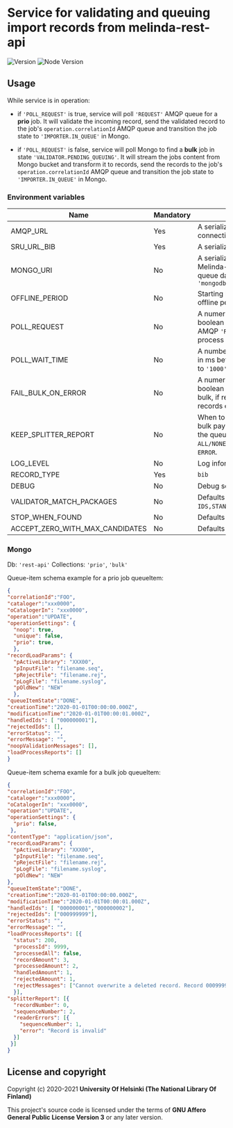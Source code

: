 # Service for validating and queuing import records from melinda-rest-api
![Version](https://img.shields.io/github/package-json/v/NatLibFi/melinda-rest-api-validator.svg)
![Node Version](https://img.shields.io/badge/dynamic/json.svg?url=https%3A%2F%2Fraw.githubusercontent.com%2FNatLibFi%2Fmelinda-rest-api-validator%2Fmaster%2Fpackage.json&label=node&query=$.engines.node)

## Usage
While service is in operation:

- if `'POLL_REQUEST'` is true, service will poll `'REQUEST'` AMQP queue for a **prio** job. It will validate the incoming record, send the validated record to the job's `operation.correlationId` AMQP queue and transition the job state to `'IMPORTER.IN_QUEUE'` in Mongo.

- if `'POLL_REQUEST'` is false, service will poll Mongo to find a **bulk** job in state `'VALIDATOR.PENDING_QUEUING'`. It will stream the jobs content from Mongo bucket and transform it to records, send the records to the job's `operation.correlationId` AMQP queue and transition the job state to `'IMPORTER.IN_QUEUE'` in Mongo.

### Environment variables
| Name                 | Mandatory | Description                                                                                                        |
|----------------------|-----------|--------------------------------------------------------------------------------------------------------------------|
| AMQP_URL             | Yes       | A serialized object of AMQP connection config                                                                      |
| SRU_URL_BIB          | Yes       | A serialized URL addres to SRU                                                                                     |
| MONGO_URI            | No        | A serialized URL address of Melinda-rest-api's import queue database. Defaults to `'mongodb://localhost:27017/db'` |
| OFFLINE_PERIOD       | No        | Starting hour and length of offline period. e.g `'11,1'`                                                           |
| POLL_REQUEST         | No        | A numeric presentation of boolean option to start polling AMQP `'REQUEST'` queue when process is started e.g. `1`  |
| POLL_WAIT_TIME       | No        | A number value presenting time in ms between polling. Defaults to `'1000'`                                         |
| FAIL_BULK_ON_ERROR   | No        | A numeric presentation of boolean option to fail whole bulk, if reading payload to records errors. Defaults to `true`. |
| KEEP_SPLITTER_REPORT | No        | When to keep information about bulk payload splitting process in the queueItem. Options `ALL/NONE/ERROR`. Defaults to `ERROR`. | 
| LOG_LEVEL            | No        | Log information level                                                                                              |
| RECORD_TYPE          | Yes       | `bib` |
| DEBUG                | No        | Debug setting |
| VALIDATOR_MATCH_PACKAGES | No    | Defaults to `IDS,STANDARD_IDS,CONTENT`.'
| STOP_WHEN_FOUND      | No        | Defaults to `true`.  |
| ACCEPT_ZERO_WITH_MAX_CANDIDATES | No | Defaults to `false`. |


### Mongo

Db: `'rest-api'`
Collections: `'prio'`, `'bulk'`

Queue-item schema example for a prio job queueItem:
```json
{
"correlationId":"FOO",
"cataloger":"xxx0000",
"oCatalogerIn": "xxx0000",
"operation":"UPDATE",
"operationSettings": {
  "noop": true,
  "unique": false,
  "prio": true,
  },
"recordLoadParams": {
  "pActiveLibrary": "XXX00",
  "pInputFile": "filename.seq",
  "pRejectFile": "filename.rej",
  "pLogFile": "filename.syslog",
  "pOldNew": "NEW"
  },
"queueItemState":"DONE",
"creationTime":"2020-01-01T00:00:00.000Z",
"modificationTime":"2020-01-01T00:00:01.000Z",
"handledIds": [ "000000001"],
"rejectedIds": [],
"errorStatus": "",
"errorMessage": "",
"noopValidationMessages": [],
"loadProcessReports": []
}
```

Queue-item schema examle for a bulk job queueItem:
```json
{
"correlationId":"FOO",
"cataloger":"xxx0000",
"oCatalogerIn": "xxx0000",
"operation":"UPDATE",
"operationSettings": {
  "prio": false,
 },
"contentType": "application/json",
"recordLoadParams": {
  "pActiveLibrary": "XXX00",
  "pInputFile": "filename.seq",
  "pRejectFile": "filename.rej",
  "pLogFile": "filename.syslog",
  "pOldNew": "NEW"
},
"queueItemState":"DONE",
"creationTime":"2020-01-01T00:00:00.000Z",
"modificationTime":"2020-01-01T00:00:01.000Z",
"handledIds": [ "000000001","000000002"],
"rejectedIds": ["000999999"],
"errorStatus": "",
"errorMessage": "",
"loadProcessReports": [{
  "status": 200,
  "processId": 9999,
  "processedAll": false,
  "recordAmount": 3,
  "processedAmount": 2,
  "handledAmount": 1,
  "rejectedAmount": 1,
  "rejectMessages": ["Cannot overwrite a deleted record. Record 000999999 is written to rej file"]
  }],
"splitterReport": [{
  "recordNumber": 0,
  "sequenceNumber": 2,
  "readerErrors": [{
    "sequenceNumber": 1,
    "error": "Record is invalid"
  }]
 }]
}
```

## License and copyright

Copyright (c) 2020-2021 **University Of Helsinki (The National Library Of Finland)**

This project's source code is licensed under the terms of **GNU Affero General Public License Version 3** or any later version.
